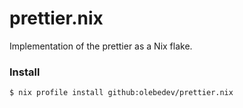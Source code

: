 # prettier.nix

Implementation of the prettier as a Nix flake.

### Install

```
$ nix profile install github:olebedev/prettier.nix
```
